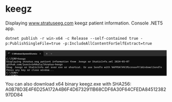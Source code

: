 # keegz
 
Displaying www.stratuseeg.com keegz patient information. Console .NET5 app.

```
dotnet publish -r win-x64 -c Release --self-contained true -p:PublishSingleFile=true -p:IncludeAllContentForSelfExtract=true
``` 

![keegz console output](keegz1.png)

You can also download x64 binary keegz.exe with SHA256: A0B78D3E4F6D25A172A4B6F4D6732911B68CDF6A30F64CFEDA8451238297DD84

